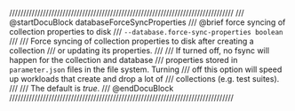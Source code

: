 ////////////////////////////////////////////////////////////////////////////////
/// @startDocuBlock databaseForceSyncProperties
/// @brief force syncing of collection properties to disk
/// `--database.force-sync-properties boolean`
///
/// Force syncing of collection properties to disk after creating a collection
/// or updating its properties.
///
/// If turned off, no fsync will happen for the collection and database
/// properties stored in `parameter.json` files in the file system. Turning
/// off this option will speed up workloads that create and drop a lot of
/// collections (e.g. test suites).
///
/// The default is *true*.
/// @endDocuBlock
////////////////////////////////////////////////////////////////////////////////